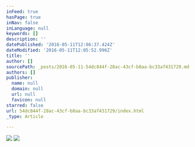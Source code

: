 ```yaml
---
inFeed: true
hasPage: true
inNav: false
inLanguage: null
keywords: []
description: ''
datePublished: '2016-05-11T12:06:37.424Z'
dateModified: '2016-05-11T12:05:52.996Z'
title: ''
author: []
sourcePath: _posts/2016-05-11-54dc844f-28ac-43cf-b8aa-bc33af431729.md
authors: []
publisher:
  name: null
  domain: null
  url: null
  favicon: null
starred: false
url: 54dc844f-28ac-43cf-b8aa-bc33af431729/index.html
_type: Article

---
```

![](https://the-grid-user-content.s3-us-west-2.amazonaws.com/59b4098e-bcea-4d7a-8256-4d96e6e3ec51.png)
![](https://the-grid-user-content.s3-us-west-2.amazonaws.com/f882b27d-3704-4681-bc85-61f8f574efbc.png)